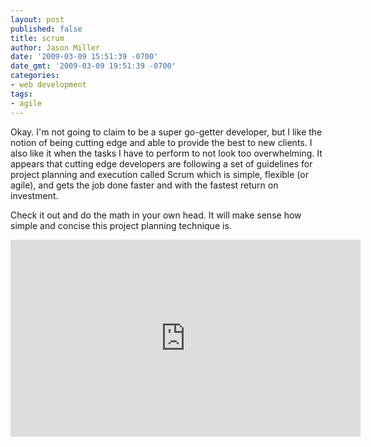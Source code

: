 ```yaml
---
layout: post
published: false
title: scrum
author: Jason Miller
date: '2009-03-09 15:51:39 -0700'
date_gmt: '2009-03-09 19:51:39 -0700'
categories:
- web development
tags:
- agile
---
```


Okay. I'm not going to claim to be a super go-getter developer, but I like the
notion of being cutting edge and able to provide the best to new clients. I also
like it when the tasks I have to perform to not look too overwhelming. It
appears that cutting edge developers are following a set of guidelines for
project planning and execution called Scrum which is simple, flexible (or
agile), and gets the job done faster and with the fastest return on investment.

Check it out and do the math in your own head. It will make sense how simple and
concise this project planning technique is.

<iframe width="560" height="315" src="https://www.youtube.com/embed/vmGMpME_phg" frameborder="0" allowfullscreen></iframe>

